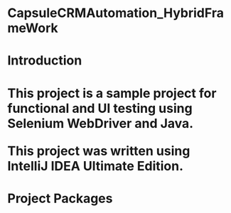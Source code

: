 # CapsuleCRMAutomation_HybridFrameWork

<h1>Introduction<h1>
This project is a sample project for functional and UI testing using Selenium WebDriver and Java.

This project was written using IntelliJ IDEA Ultimate Edition.

# Project Packages
